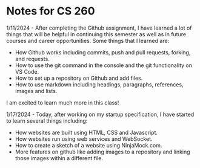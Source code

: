 # Notes for CS 260
1/11/2024 - After completing the Github assignment, I have learned a lot of things that will be helpful in continuing this semester as well as in future courses and career opportunities. Some things that I learned are:
+ How Github works including commits, push and pull requests, forking, and requests.
+ How to use the git command in the console and the git functionality on VS Code.
+ How to set up a repository on Github and add files.
+ How to use markdown including headings, paragraphs, references, images and lists.

I am excited to learn much more in this class!

1/17/2024 - Today, after working on my startup specification, I have started to learn several things including:
+ How websites are built using HTML, CSS and Javascript.
+ How websites run using web services and WebSocket.
+ How to create a sketch of a website using NinjaMock.com.
+ More features on github like adding images to a repository and linking those images within a different file.
